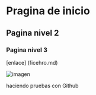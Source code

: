 # Pragina de inicio
## Pagina nivel 2
### Pagina nivel 3

[enlace]
(ficehro.md)

![imagen](img.jpg)

haciendo pruebas con
Github